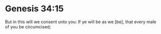 # Genesis 34:15

But in this will we consent unto you: If ye will be as we [be], that every male of you be circumcised;